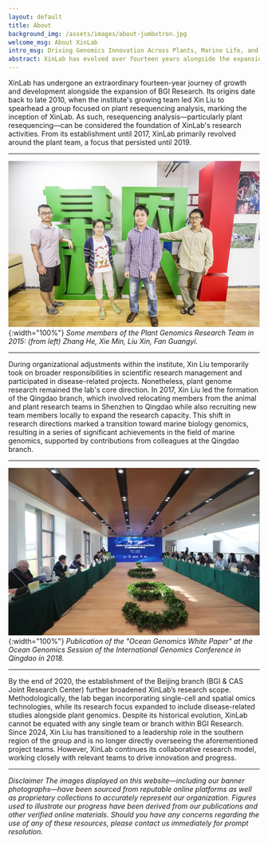 ```yaml
---
layout: default
title: About
background_img: /assets/images/about-jumbotron.jpg
welcome_msg: About XinLab
intro_msg: Driving Genomics Innovation Across Plants, Marine Life, and Beyond.
abstract: XinLab has evolved over fourteen years alongside the expansion of BGI Research, adapting its focus and methodologies to drive impactful research. Initially centered on plant resequencing analysis, the lab later expanded to include marine genomics through the establishment of the Qingdao branch and embraced single-cell and spatial omics technologies with the founding of the Beijing branch. While plant and disease-related studies remain core areas, XinLab collaborates across teams to advance genomics innovation, continually refining its organizational model to align with new research opportunities and scientific challenges.
---
```

XinLab has undergone an extraordinary fourteen-year journey of growth and development alongside the expansion of BGI Research. Its origins date back to late 2010, when the institute's growing team led Xin Liu to spearhead a group focused on plant resequencing analysis, marking the inception of XinLab. As such, resequencing analysis—particularly plant resequencing—can be considered the foundation of XinLab's research activities. From its establishment until 2017, XinLab primarily revolved around the plant team, a focus that persisted until 2019.


---
![Plant genomics team](/assets/images/intro-6-plant-team.jpg){:width="100%"}
_Some members of the Plant Genomics Research Team in 2015: (from left) Zhang He, Xie Min, Liu Xin, Fan Guangyi._

---

During organizational adjustments within the institute, Xin Liu temporarily took on broader responsibilities in scientific research management and participated in disease-related projects. Nonetheless, plant genome research remained the lab's core direction. In 2017, Xin Liu led the formation of the Qingdao branch, which involved relocating members from the animal and plant research teams in Shenzhen to Qingdao while also recruiting new team members locally to expand the research capacity. This shift in research directions marked a transition toward marine biology genomics, resulting in a series of significant achievements in the field of marine genomics, supported by contributions from colleagues at the Qingdao branch.

---
![Qingdao research team](/assets/images/into-7-team-ocean.jpg){:width="100%"}
_Publication of the "Ocean Genomics White Paper" at the Ocean Genomics Session of the International Genomics Conference in Qingdao in 2018._

---

By the end of 2020, the establishment of the Beijing branch (BGI & CAS Joint Research Center) further broadened XinLab’s research scope. Methodologically, the lab began incorporating single-cell and spatial omics technologies, while its research focus expanded to include disease-related studies alongside plant genomics. Despite its historical evolution, XinLab cannot be equated with any single team or branch within BGI Research. Since 2024, Xin Liu has transitioned to a leadership role in the southern region of the group and is no longer directly overseeing the aforementioned project teams. However, XinLab continues its collaborative research model, working closely with relevant teams to drive innovation and progress.

---
_Disclaimer_
_The images displayed on this website—including our banner photographs—have been sourced from reputable online platforms as well as proprietary collections to accurately represent our organization. Figures used to illustrate our progress have been derived from our publications and other verified online materials. Should you have any concerns regarding the use of any of these resources, please contact us immediately for prompt resolution._